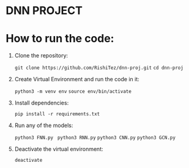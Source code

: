 # DNN PROJECT

# How to run the code:
1. Clone the repository:

    ``` git clone https://github.com/RishiTez/dnn-proj.git ```
    ``` cd dnn-proj ```

2. Create Virtual Environment and run the code in it:

     ```python3 -m venv env``` 
     ```source env/bin/activate```
     
2. Install dependencies:

    ``` pip install -r requirements.txt ```
3. Run any of the models:

    ``` python3 FNN.py ```
    ``` python3 RNN.py```
    ``` python3 CNN.py ```
     ```python3 GCN.py```

4. Deactivate the virtual environment:

    ``` deactivate ```

